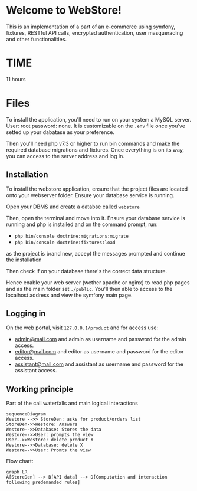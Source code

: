 # Welcome to WebStore!

This is an implementation of a part of an e-commerce using symfony, fixtures, RESTful API calls, encrypted authentication, user masquerading and other functionalities.

# TIME
11 hours

# Files

To install the application, you'll need to run on your system a MySQL server. User: root password: none. It is customizable on the `.env` file once you've setted up your dabatase as your preference.

Then you'll need php v7.3 or higher to run bin commands and make the required database migrations and fixtures. Once everything is on its way, you can access to the server address and log in.

## Installation

To install the webstore application, ensure that the project files are located onto your webserver folder. Ensure your database service is running.

Open your DBMS and create a databse called `webstore`

Then, open the terminal and move into it. Ensure your database service is running and php is installed and on the command prompt, run:

- `php bin/console doctrine:migrations:migrate`
- `php bin/console doctrine:fixtures:load`

as the project is brand new, accept the messages prompted and continue the installation

Then check if on your database there's the correct data structure.

Hence enable your web server (wether apache or nginx) to read php pages and as the main folder set `./public`. You'll then able to access to the localhost address and view the symfony main page.

## Logging in

On the web portal, visit `127.0.0.1/product` and for access use:

- admin@mail.com and admin as username and password for the admin access.
- editor@mail.com and editor as username and password for the editor access.
- assistant@mail.com and assistant as username and password for the assistant access.

## Working principle

Part of the call waterfalls and main logical interactions

```mermaid
sequenceDiagram
Westore -->> StoreDen: asks for product/orders list
StoreDen->>Westore: Answers
Westore-->>Database: Stores the data
Westore-->>User: prompts the view
User-->>Westore: delete product X
Westore-->>Database: delete X
Westore-->>User: Promts the view
```

Flow chart:

```mermaid
graph LR
A[StoreDen] --> B[API data] --> D[Computation and interaction following predemanded rules]
```
